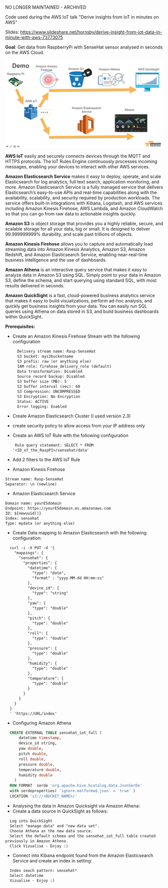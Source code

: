 NO LONGER MAINTAINED - ARCHIVED


Code used during the AWS IoT talk "Derive insights from IoT in minutes on AWS"

Slides: https://www.slideshare.net/hornsby/derive-insight-from-iot-data-in-minute-with-aws-73773075

**Goal**:
Get data from RaspberryPi with SenseHat sensor analysed in seconds on the AWS Cloud.


![Demo](https://github.com/adhorn/rasp-sensehat-iot/blob/master/pics/demo.png)


**AWS IoT** easily and securely connects devices through the MQTT and HTTPS protocols. The IoT Rules Engine continuously processes incoming messages, enabling your devices to interact with other AWS services.

**Amazon Elasticsearch Service** makes it easy to deploy, operate, and scale Elasticsearch for log analytics, full text search, application monitoring, and more. Amazon Elasticsearch Service is a fully managed service that delivers Elasticsearch’s easy-to-use APIs and real-time capabilities along with the availability, scalability, and security required by production workloads. The service offers built-in integrations with Kibana, Logstash, and AWS services including Amazon Kinesis Firehose, AWS Lambda, and Amazon CloudWatch so that you can go from raw data to actionable insights quickly.

**Amazon S3** is object storage that provides you a highly reliable, secure, and scalable storage for all your data, big or small. It is designed to deliver 99.999999999% durability, and scale past trillions of objects.

**Amazon Kinesis Firehose** allows you to capture and automatically load streaming data into Amazon Kinesis Analytics, Amazon S3, Amazon Redshift, and Amazon Elasticsearch Service, enabling near-real-time business intelligence and the use of dashboards.

**Amazon Athena** is an interactive query service that makes it easy to analyze data in Amazon S3 using SQL. Simply point to your data in Amazon S3, define the schema, and start querying using standard SQL, with most results delivered in seconds.

**Amazon QuickSight** is a fast, cloud-powered business analytics service that makes it easy to build visualizations, perform ad-hoc analysis, and quickly get business insights from your data. You can easily run SQL queries using Athena on data stored in S3, and build business dashboards within QuickSight.


**Prerequisites:**

* Create an Amazon Kinesis Firehose Stream with the following configuration
  ```
    Delivery stream name: Rasp-SenseHat
    S3 bucket: mys3bucketname
    S3 prefix: raw (or anything else)
    IAM role: firehose_delivery_role (default)
    Data transformation: Disabled
    Source record backup: Disabled
    S3 buffer size (MB): 5
    S3 buffer interval (sec): 60
    S3 Compression: UNCOMPRESSED
    S3 Encryption: No Encryption
    Status: ACTIVE
    Error logging: Enabled
  ```

* Create Amazon Elasticsearch Cluster (I used version 2.3)
 * create security policy to allow access from your IP address only

* Create an AWS IoT Rule with the following configuration
  ```
   Rule query statement: SELECT * FROM '<ID_of_the_RaspPI>/sensehat/data'
  ```

* Add 2 filters to the AWS IoT Rule
 * Amazon Kinesis Firehose
  ```
  Stream name: Rasp-SenseHat
  Separator: \n (newline)
  ```
 * Amazon Elasticsearch Service
  ```
  Domain name: yourESdomain
  Endpoint: https://yourESdomain.es.amazonaws.com
  ID: ${newuuid()}
  Index: sensehat
  Type: mydata (or anything else)
  ```

* Create Data mapping to Amazon Elasticsearch with the following configuration:
```
  curl -i -X PUT -d '{
    "mappings": {
      "sensehat": {
        "properties": {
          "datetime": {
            "type": "date",
            "format" : "yyyy-MM-dd HH:mm:ss"
          },
          "device_id": {
            "type": "string"
          },
          "yaw": {
            "type": "double"
          },
          "pitch": {
            "type": "double"
          },
          "roll": {
            "type": "double"
          },
          "pressure": {
            "type": "double"
          },
          "humidity": {
            "type": "double"
          },
          "temperature": {
            "type": "double"
          }
        }
      }
    }
  }
  ' 'https://URL/index'
  ```

* Configuring Amazon Athena

```sql
  CREATE EXTERNAL TABLE sensehat_iot_full (
      datetime timestamp,
      device_id string,
      yaw double,
      pitch double,
      roll double,
      pressure double,
      temperature double,
      humidity double
    )
  ROW FORMAT  serde 'org.apache.hive.hcatalog.data.JsonSerDe'
  with serdeproperties( 'ignore.malformed.json' = 'true' )
  LOCATION 's3://<BUCKET_NAME>/'
  ```

* Analysing the data in Amazon Quicksight via Amazon Athena:
 * Create a data source in QuickSight as follows:

```
  Log into QuickSight
  Select "manage data" and "new data set".
  Choose Athena as the new data source.
  Select the default schema and the sensehat_iot_full table created previously in Amazon Athena.
  Click Vizualise - Enjoy :)
  ```

* Connect into Kibana endpoint found from the Amazon Elasticsearch Service and create an index in setting:

```
  Index seach pattern: sensehat*
  Select datetime
  Vizualise - Enjoy :)
  ```



